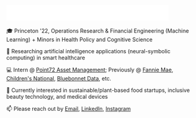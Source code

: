 ![Hello!](text.gif)

🎓 Princeton '22, Operations Research & Financial Engineering (Machine Learning) + Minors in Health Policy and Cognitive Science

🔬 Researching artificial intelligence applications (neural-symbolic computing) in smart healthcare

💻 Intern @ [Point72 Asset Management](https://www.point72.com/); Previously @ [Fannie Mae](https://www.fanniemae.com/), [Children's National](https://childrensnational.org/), [Bluebonnet Data](https://www.bluebonnetdata.org/), etc.

💭 Currently interested in sustainable/plant-based food startups, inclusive beauty technology, and medical devices

📫 Please reach out by [Email](mailto:roshinib@princeton.edu), [LinkedIn](https://www.linkedin.com/in/roshinibala/), [Instagram](https://www.instagram.com/roshinib3/)
<!--
**roshinib3/roshinib3** is a ✨ _special_ ✨ repository because its `README.md` (this file) appears on your GitHub profile.

Here are some ideas to get you started:

- 🔭 I’m currently working on ...
- 🌱 I’m currently learning ...
- 👯 I’m looking to collaborate on ...
- 🤔 I’m looking for help with ...
- 💬 Ask me about ...
- 📫 How to reach me: ...
- 😄 Pronouns: ...
- ⚡ Fun fact: ...
-->
